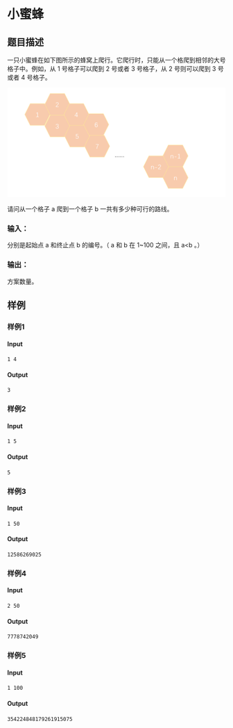# 小蜜蜂

## 题目描述

一只小蜜蜂在如下图所示的蜂窝上爬行。它爬行时，只能从一个格爬到相邻的大号格子中。例如，从 1 号格子可以爬到 2 号或者 3 号格子，从 2 号则可以爬到 3 号或者 4 号格子。

![bee](../../pic/bee.PNG)

  请问从一个格子 a 爬到一个格子 b 一共有多少种可行的路线。

### 输入：

  分别是起始点 a 和终止点 b 的编号。（ a 和 b 在 1~100 之间，且 a<b 。）

### 输出：

  方案数量。

## 样例

### 样例1

#### Input

```
1 4
```

#### Output

```
3
```

### 样例2

#### Input

```
1 5
```

#### Output

```
5
```

### 样例3

#### Input

```
1 50
```

#### Output

```
12586269025
```

### 样例4

#### Input

```
2 50
```

#### Output

```
7778742049
```

### 样例5

#### Input

```
1 100
```

#### Output

```
354224848179261915075
```

